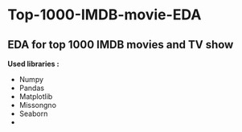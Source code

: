 # Top-1000-IMDB-movie-EDA
EDA for top 1000 IMDB movies and TV show 
----------
**Used libraries :**
- Numpy
- Pandas 
- Matplotlib
- Missongno
- Seaborn
- 
